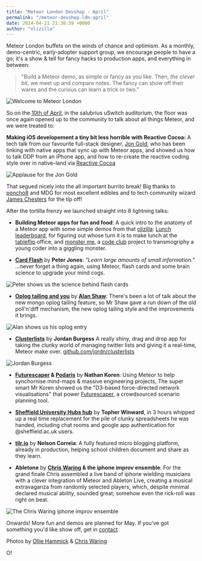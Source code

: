 ```yaml
---
title: "Meteor London Devshop - April"
permalink: "/meteor-devshop-ldn-april"
date: 2014-04-21 21:30:39 +0000
author: "olizilla"
---
```

Meteor London buffets on the winds of chance and optimism. As a monthly, demo-centric, early-adopter support group, we encourage people to have a go; it's a show & tell for fancy hacks to production apps, and everything in between:

>"Build a Meteor demo, as simple or fancy as you like. Then, _the clever bit_, we meet up and compare notes. The fancy can show off their wares and the curious can learn a trick or two."

![Welcome to Meteor London](https://secure.meetupstatic.com/photos/event/d/a/c/a/600_454616010.jpeg)

So on the [10th of April](http://www.meetup.com/Meteor-London/events/173719312/), in the salubrius uSwitch auditorium, the floor was once again opened up to the community to talk about all things Meteor, and we were treated to:

**Making iOS developement a tiny bit less horrible with Reactive Cocoa:** A tech talk from our favourite full-stack designer, [Jon Gold](https://twitter.com/jongold), who has been tinking with native apps that sync up with Meteor apps, and showed us how to talk DDP from an iPhone app, and how to re-create the reactive coding style over in native-land via [Reactive Cocoa](https://github.com/ReactiveCocoa/ReactiveCocoa)

![Applause for the Jon Gold](https://secure.meetupstatic.com/photos/event/b/e/d/4/600_355548852.jpeg)

That segued nicely into the all important burrito break! Big thanks to [poncho8](http://poncho8.com/) and MDG for most excellent edibles and to tech community wizard [James Chesters](https://twitter.com/jameschesters) for the tip off!

After the tortilla frenzy we launched straight into 8 lightning talks:

- **Building Meteor apps for fun and food**: A quick intro to the anatomy of a Meteor app with some simple demos from that [olizilla](https://twitter.com/olizilla): [Lunch leaderboard](https://github.com/olizilla/makelunch), for figuring out whose turn it is to make lunch at the [tableflip](http://tableflip.io/) office, and [monster me](http://monster.meteor.com/), a [code club](https://www.codeclub.org.uk/) project to transmogriphy a young coder into a giggling monster.

- **[Card Flash](http://cardflashapp.com/)** by **Peter Jones**:
_"Learn large amounts of small information."_ ...never forget a thing again, using Meteor, flash cards and some brain science to upgrade your mind cogs.

![Peter shows us the science behind flash cards](https://secure.meetupstatic.com/photos/event/b/b/d/2/600_355548082.jpeg)

- **[Oplog tailing and you](https://gist.github.com/alanshaw/10046987)** by **[Alan Shaw](https://twitter.com/_alanshaw)**:
There's been a lot of talk about the new mongo oplog tailing feature, so Mr Shaw gave a run down of the old poll'n'diff mechanism, the new oplog tailing style and the improvements it brings.

![Alan shows us his oplog entry](https://secure.meetupstatic.com/photos/event/b/c/5/e/600_355548222.jpeg)

- **[Clusterlists](http://clusterlists.com/)** by **Jordan Burgess**
A really shiny, drag and drop app for taking the clunky world of managing twitter lists and giving it a real-time, Meteor make over.
[github.com/jordn/clusterlists](https://github.com/jordn/clusterlists)

![Jordan Burgess](https://secure.meetupstatic.com/photos/event/b/a/4/2/highres_355547682.jpeg)


- **[Futurescaper](http://www.futurescaper.com/) & [Podaris](http://podaris.meteor.com/)** by **Nathan Koren**:
Using Meteor to help synchornise mind-maps & massive engineering projects, The super smart Mr Koren showed us the "D3-based force-directed network visualisations" that power [Futurescaper](http://www.futurescaper.com/), a crowdsourced scenario planning tool.

- **[Sheffield University Hubs hub](http://winwardo.co.uk/mini/eyh/)** by **Topher Winward**, in 3 hours whipped up a real time replacement for the pile of clunky spreadsheets he was handed, including chat rooms and google app authentication for @sheffield.ac.uk users.

- **[tilr.io](https://www.tilr.io/)** by **Nelson Correia**: A fully featured micro blogging platform, already in production, helping school children document and share as they learn.

- **Abletone** by **[Chris Waring](https://twitter.com/cwaring) & the iphone improv ensemble**:
For the grand finale Chris assembled a live band of iphone wielding musicians with a clever integration of Meteor and Ableton Live, creating a musical extravaganza from randomly selected players, which, despite minimal declared musical ability, sounded great; somehow even the rick-roll was right on beat.

![The Chris Waring iphone improv ensemble](https://secure.meetupstatic.com/photos/event/b/a/4/c/600_355547692.jpeg)

Onwards! More fun and demos are planned for May. If you've got something you'd like show off, get in [contact](http://www.meetup.com/Meteor-London)

Photos by [Ollie Hammick](http://limnerstudio.co.uk/) & [Chris Waring](https://twitter.com/cwaring)

O!
